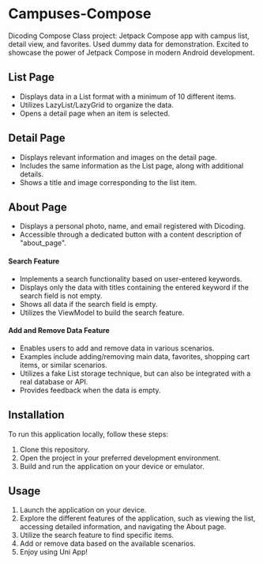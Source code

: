 # Campuses-Compose
Dicoding Compose Class project: Jetpack Compose app with campus list, detail view, and favorites. Used dummy data for demonstration. Excited to showcase the power of Jetpack Compose in modern Android development.

## List Page
- Displays data in a List format with a minimum of 10 different items.
- Utilizes LazyList/LazyGrid to organize the data.
- Opens a detail page when an item is selected.

## Detail Page
- Displays relevant information and images on the detail page.
- Includes the same information as the List page, along with additional details.
- Shows a title and image corresponding to the list item.

## About Page
- Displays a personal photo, name, and email registered with Dicoding.
- Accessible through a dedicated button with a content description of "about_page".

#### Search Feature
- Implements a search functionality based on user-entered keywords.
- Displays only the data with titles containing the entered keyword if the search field is not empty.
- Shows all data if the search field is empty.
- Utilizes the ViewModel to build the search feature.

#### Add and Remove Data Feature
- Enables users to add and remove data in various scenarios.
- Examples include adding/removing main data, favorites, shopping cart items, or similar scenarios.
- Utilizes a fake List storage technique, but can also be integrated with a real database or API.
- Provides feedback when the data is empty.

## Installation
To run this application locally, follow these steps:
1. Clone this repository.
2. Open the project in your preferred development environment.
3. Build and run the application on your device or emulator.

## Usage
1. Launch the application on your device.
2. Explore the different features of the application, such as viewing the list, accessing detailed information, and navigating the About page.
3. Utilize the search feature to find specific items.
4. Add or remove data based on the available scenarios.
5. Enjoy using Uni App!
